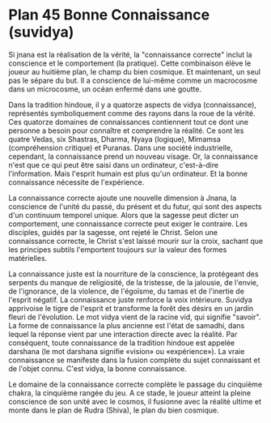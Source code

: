 # Plan 45 Bonne Connaissance (suvidya)

Si jnana est la réalisation de la vérité, la "connaissance correcte" inclut la conscience et le comportement (la pratique). Cette combinaison élève le joueur au huitième plan, le champ du bien cosmique. Et maintenant, un seul pas le sépare du but. Il a conscience de lui-même comme un macrocosme dans un microcosme, un océan enfermé dans une goutte.

Dans la tradition hindoue, il y a quatorze aspects de vidya (connaissance), représentés symboliquement comme des rayons dans la roue de la vérité. Ces quatorze domaines de connaissances contiennent tout ce dont une personne a besoin pour connaître et comprendre la réalité. Ce sont les quatre Vedas, six Shastras, Dharma, Nyaya (logique), Mimamsa (compréhension critique) et Puranas. Dans une société industrielle, cependant, la connaissance prend un nouveau visage. Or, la connaissance n'est que ce qui peut être saisi dans un ordinateur, c'est-à-dire l'information. Mais l'esprit humain est plus qu'un ordinateur. Et la bonne connaissance nécessite de l'expérience.

La connaissance correcte ajoute une nouvelle dimension à Jnana, la conscience de l'unité du passé, du présent et du futur, qui sont des aspects d'un continuum temporel unique. Alors que la sagesse peut dicter un comportement, une connaissance correcte peut exiger le contraire. Les disciples, guidés par la sagesse, ont rejeté le Christ. Selon une connaissance correcte, le Christ s'est laissé mourir sur la croix, sachant que les principes subtils l'emportent toujours sur la valeur des formes matérielles.

La connaissance juste est la nourriture de la conscience, la protégeant des serpents du manque de religiosité, de la tristesse, de la jalousie, de l'envie, de l'ignorance, de la violence, de l'égoïsme, du tamas et de l'inertie de l'esprit négatif. La connaissance juste renforce la voix intérieure. Suvidya apprivoise le tigre de l'esprit et transforme la forêt des désirs en un jardin fleuri de l'évolution. Le mot vidya vient de la racine vid, qui signifie "savoir". La forme de connaissance la plus ancienne est l'état de samadhi, dans lequel la réponse vient par une interaction directe avec la réalité. Par conséquent, toute connaissance de la tradition hindoue est appelée darshana (le mot darshana signifie «vision» ou «expérience»). La vraie connaissance se manifeste dans la fusion complète du sujet connaissant et de l'objet connu. C'est vidya, la bonne connaissance.

Le domaine de la connaissance correcte complète le passage du cinquième chakra, la cinquième rangée du jeu. A ce stade, le joueur atteint la pleine conscience de son unité avec le cosmos, il fusionne avec la réalité ultime et monte dans le plan de Rudra (Shiva), le plan du bien cosmique.

